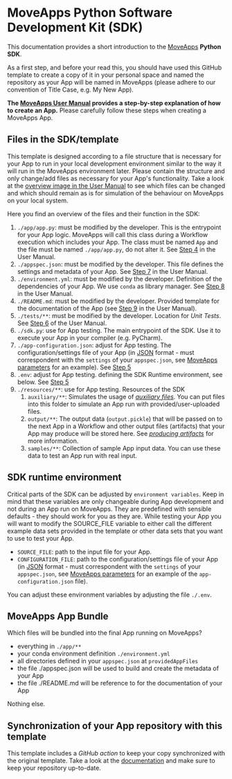 # MoveApps Python Software Development Kit (SDK)

This documentation provides a short introduction to the [MoveApps](https://www.moveapps.org) **Python SDK**.

As a first step, and before your read this, you should have used this GitHub template to create a copy of it in your personal space and named the repository as your App will be named in MoveApps (please adhere to our convention of Title Case, e.g. My New App).

**The [MoveApps User Manual](https://docs.moveapps.org/#/create_py_app) provides a step-by-step explanation of how to create an App.** Please carefully follow these steps when creating a MoveApps App.


## Files in the SDK/template

This template is designed according to a file structure that is necessary for your App to run in your local development environment similar to the way it will run in the MoveApps environment later. Please contain the structure and only change/add files as necessary for your App's functionality. Take a look at the [overview image in the User Manual](https://docs.moveapps.org/#/create_py_app) to see which files can be changed and which should remain as is for simulation of the behaviour on MoveApps on your local system.

Here you find an overview of the files and their function in the SDK:

1. `./app/app.py`: must be modified by the developer. This is the entrypoint for your App logic. MoveApps will call this class during a Workflow execution which includes your App. The class must be named `App` and the file must be named `./app/app.py`, do not alter it. See [Step 4](https://docs.moveapps.org/#/create_py_app#step-4-develop-the-app-code-locally-within-the-template) in the User Manual.
1. `./appspec.json`: must be modified by the developer. This file defines the settings and metadata of your App. See [Step 7](https://docs.moveapps.org/#/create_py_app?id=step-7-write-app-specifications) in the User Manual.
1. `./environment.yml`: must be modified by the developer. Definition of the dependencies of your App. We use `conda` as library manager. See [Step 8](https://docs.moveapps.org/#/create_py_app?id=step-8-store-environment-dependencies) in the User Manual.
1. `./README.md`: must be modified by the developer. Provided template for the documentation of the App (see [Step 9](https://docs.moveapps.org/#/create_py_app?id=step-9-write-a-documentation-file) in the User Manual).
1. `./tests/**`: must be modified by the developer. Location for *Unit Tests*. See [Step 6](https://docs.moveapps.org/#/create_py_app?id=step-6-unit-tests) of the User Manual.
1. `./sdk.py`: use for App testing. The main entrypoint of the SDK. Use it to execute your App in your compiler (e.g. PyCharm).
1. `./app-configuration.json`: adjust for App testing. The configuration/settings file of your App (in [JSON](https://www.w3schools.com/js/js_json_intro.asp) format - must correspondent with the `settings` of your `appspec.json`, see [MoveApps parameters](https://docs.moveapps.org/#/copilot-python-sdk.md#moveapps-parameters) for an example). See [Step 5](https://docs.moveapps.org/#/create_py_app?id=step-5-test-your-app-locally)
1. `.env`: adjust for App testing. defining the SDK Runtime environment, see below. See [Step 5](https://docs.moveapps.org/#/create_py_app?id=step-5-test-your-app-locally)
1. `./resources/**`: use for App testing. Resources of the SDK
   1. `auxiliary/**`: Simulates the usage of [*auxiliary files*](https://docs.moveapps.org/#/auxiliary). You can put files into this folder to simulate an App run with provided/user-uploaded files. 
   1. `output/**`: The output data (`output.pickle`) that will be passed on to the next App in a Workflow and other output files (artifacts) that your App may produce will be stored here. See [*producing artifacts*](https://docs.moveapps.org/#/copilot-python-sdk?id=producing-artifacts) for more information.
   1. `samples/**`: Collection of sample App input data. You can use these data to test an App run with real input.


## SDK runtime environment

Critical parts of the SDK can be adjusted by `environment variables`. Keep in mind that these variables are only changeable during App development and not during an App run on MoveApps. They are predefined with sensible defaults - they should work for you as they are.  While testing your App you will want to modify the SOURCE_FILE variable to either call the different example data sets provided in the template or other data sets that you want to use to test your App.

- `SOURCE_FILE`: path to the input file for your App.
- `CONFIGURATION_FILE`: path to the configuration/settings file of your App (in [JSON](https://www.w3schools.com/js/js_json_intro.asp) format - must correspondent with the `settings` of your `appspec.json`, see [MoveApps parameters](https://docs.moveapps.org/#/copilot-python-sdk.md#moveapps-parameters) for an example of the `app-configuration.json` file).

You can adjust these environment variables by adjusting the file `./.env`.


## MoveApps App Bundle

Which files will be bundled into the final App running on MoveApps?

- everything in `./app/**`
- your conda environment definition `./environment.yml`
- all directories defined in your `appspec.json` at `providedAppFiles` 
- the file ./appspec.json will be used to build and create the metadata of your App
- the file ./README.md will be reference to for the documentation of your App

Nothing else.


## Synchronization of your App repository with this template

This template includes a _GitHub action_ to keep your copy synchronized with the original template. Take a look at the [documentation](https://docs.moveapps.org/#/manage_Pyapp_github#keep-your-repositories-up-to-date-sync-with-templates) and make sure to keep your repository up-to-date.
